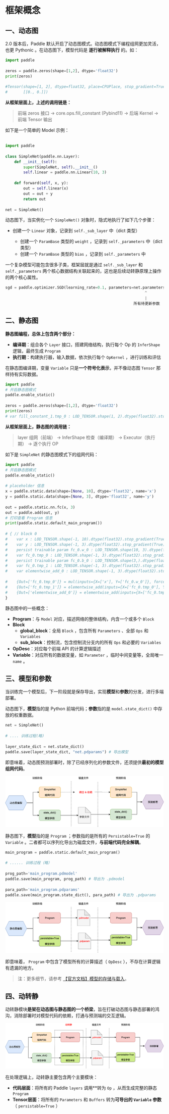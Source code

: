 # 框架概念

## 一、动态图

2.0 版本后，Paddle 默认开启了动态图模式。动态图模式下编程组网更加灵活，也更 Pythonic 。在动态图下，模型代码是 **逐行被解释执行** 的。如：

```python
import paddle

zeros = paddle.zeros(shape=[1,2], dtype='float32')
print(zeros)

#Tensor(shape=[1, 2], dtype=float32, place=CPUPlace, stop_gradient=True,
#       [[0., 0.]])
```


**从框架层面上，上述的调用链是：**

> 前端 zeros 接口 &rarr; core.ops.fill_constant (Pybind11)  &rarr; 后端 Kernel  &rarr; 前端 Tensor 输出

如下是一个简单的 Model 示例：

```python

import paddle

class SimpleNet(paddle.nn.Layer):
    def __init__(self):
        super(SimpleNet, self).__init__()
        self.linear = paddle.nn.Linear(10, 3)
        
    def forward(self, x, y):
        out = self.linear(x)
        out = out + y
        return out

net = SimpleNet()
```

动态图下，当实例化一个 ``SimpleNet()`` 对象时，隐式地执行了如下几个步骤：

+ 创建一个 ``Linear`` 对象，记录到 ``self._sub_layer`` 中（dict 类型）

	+ 创建一个 ``ParamBase`` 类型的 ``weight`` ，记录到 ``self._parameters`` 中（dict类型）
	+ 创建一个 ``ParamBase`` 类型的 ``bias`` ，记录到 ``self._parameters`` 中

一个复杂模型可能包含很多子类，框架层就是通过 ``self._sub_layer`` 和 ``self._parameters`` 两个核心数据结构关联起来的，这也是后续动转静原理上操作的两个核心属性。

```python
sgd = paddle.optimizer.SGD(learning_rate=0.1, parameters=net.parameters())
                                                              ^
                                                              |
                                                         所有待更新参数
```

## 二、静态图

**静态图编程，总体上包含两个部分：**

+ **编译期**：组合各个 ``Layer`` 接口，搭建网络结构，执行每个 Op 的 ``InferShape`` 逻辑，最终生成 ``Program`` 
+ **执行期**：构建执行器，输入数据，依次执行每个 ``OpKernel`` ，进行训练和评估

在静态图编译期，变量 ``Variable`` 只是**一个符号化表示**，并不像动态图 ``Tensor`` 那样持有实际数据。

```python
import paddle
# 开启静态图模式
paddle.enable_static()

zeros = paddle.zeros(shape=[1,2], dtype='float32')
print(zeros)
# var fill_constant_1.tmp_0 : LOD_TENSOR.shape(1, 2).dtype(float32).stop_gradient(True)
```

**从框架层面上，静态图的调用链：**

> layer 组网（前端） &rarr; InferShape 检查（编译期） &rarr;  Executor（执行期） &rarr; 逐个执行 OP


如下是 ``SimpleNet`` 的静态图模式下的组网代码：

```python
import paddle
# 开启静态图模式
paddle.enable_static()

# placeholder 信息
x = paddle.static.data(shape=[None, 10], dtype='float32', name='x')
y = paddle.static.data(shape=[None, 3], dtype='float32', name='y')

out = paddle.static.nn.fc(x, 3)
out = paddle.add(out, y)
# 打印查看 Program 信息
print(paddle.static.default_main_program())

# { // block 0
#    var x : LOD_TENSOR.shape(-1, 10).dtype(float32).stop_gradient(True)
#    var y : LOD_TENSOR.shape(-1, 3).dtype(float32).stop_gradient(True)
#    persist trainable param fc_0.w_0 : LOD_TENSOR.shape(10, 3).dtype(float32).stop_gradient(False)
#    var fc_0.tmp_0 : LOD_TENSOR.shape(-1, 3).dtype(float32).stop_gradient(False)
#    persist trainable param fc_0.b_0 : LOD_TENSOR.shape(3,).dtype(float32).stop_gradient(False)
#    var fc_0.tmp_1 : LOD_TENSOR.shape(-1, 3).dtype(float32).stop_gradient(False)
#    var elementwise_add_0 : LOD_TENSOR.shape(-1, 3).dtype(float32).stop_gradient(False)

#    {Out=['fc_0.tmp_0']} = mul(inputs={X=['x'], Y=['fc_0.w_0']}, force_fp32_output = False, op_device = , op_namescope = /, op_role = 0, op_role_var = [], scale_out = 1.0, scale_x = 1.0, scale_y = [1.0], use_mkldnn = False, x_num_col_dims = 1, y_num_col_dims = 1)
#    {Out=['fc_0.tmp_1']} = elementwise_add(inputs={X=['fc_0.tmp_0'], Y=['fc_0.b_0']}, Scale_out = 1.0, Scale_x = 1.0, Scale_y = 1.0, axis = 1, mkldnn_data_type = float32, op_device = , op_namescope = /, op_role = 0, op_role_var = [], use_mkldnn = False, use_quantizer = False, x_data_format = , y_data_format = )
#    {Out=['elementwise_add_0']} = elementwise_add(inputs={X=['fc_0.tmp_1'], Y=['y']}, Scale_out = 1.0, Scale_x = 1.0, Scale_y = 1.0, axis = -1, mkldnn_data_type = float32, op_device = , op_namescope = /, op_role = 0, op_role_var = [], use_mkldnn = False, use_quantizer = False, x_data_format = , y_data_format = )
}
```


静态图中的一些概念：

+ **Program**：与 ``Model`` 对应，描述网络的整体结构，内含一个或多个 ``Block``
+ **Block**
	+ **global_block**：全局 ``Block`` ，包含所有 ``Parameters`` 、全部 ``Ops`` 和 ``Variables``
	+ **sub_block**：控制流，包含控制流分支内的所有 ``Ops`` 和必要的 ``Variables``
+ **OpDesc**：对应每个前端 API 的计算逻辑描述
+ **Variable**：对应所有的数据变量，如 ``Parameter`` ，临时中间变量等，全局唯一 ``name`` 。

## 三、模型和参数

当训练完一个模型后，下一阶段就是保存导出，实现**模型**和**参数**的分发，进行多端部署。

动态图下，**模型**指的是 Python 前端代码；**参数**指的是 ``model.state_dict()`` 中存放的权重数据。

```python
net = SimpleNet()

# .... 训练过程(略)

layer_state_dict = net.state_dict()
paddle.save(layer_state_dict, "net.pdparams") # 导出模型
```


即意味着，动态图预测部署时，除了已经序列化的参数文件，还须提供**最初的模型组网代码**。

![image](./images/dygraph_export.png)



静态图下，**模型**指的是 ``Program`` ；参数指的是所有的 ``Persistable=True`` 的 ``Variable`` 。二者都可以序列化导出为磁盘文件，**与前端代码完全解耦**。

```python
main_program = paddle.static.default_main_program()

# ...... 训练过程（略）

prog_path='main_program.pdmodel'
paddle.save(main_program, prog_path) # 导出为 .pdmodel

para_path='main_program.pdparams'
paddle.save(main_program.state_dict(), para_path) # 导出为 .pdparams
```

![image](./images/static_export.png)


即意味着， ``Program`` 中包含了模型所有的计算描述（ ``OpDesc`` ），不存在计算逻辑有遗漏的地方。


> 注：更多细节，请参考 [【官方文档】模型的存储与载入](https://www.paddlepaddle.org.cn/documentation/docs/zh/develop/guides/02_paddle2.0_develop/08_model_save_load_cn.html)。



## 四、动转静

动转静模块**是架在动态图与静态图的一个桥梁**，旨在打破动态图与静态部署的鸿沟，消除部署时对模型代码的依赖，打通与预测端的交互逻辑。

![image](./images/to_static_export.png)


在处理逻辑上，动转静主要包含两个主要模块：

+ **代码层面**：将所有的 Paddle ``layers`` 调用**转为 ``Op`` ，从而生成完整的静态 ``Program``
+ **Tensor层面**：将所有的 ``Parameters`` 和 ``Buffers`` 转为**可导出的 ``Variable`` 参数**（ ``persistable=True`` ）
